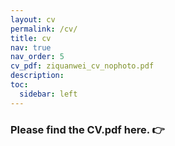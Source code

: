 ```yaml
---
layout: cv
permalink: /cv/
title: cv
nav: true
nav_order: 5
cv_pdf: ziquanwei_cv_nophoto.pdf
description: 
toc:
  sidebar: left
---
```


### Please find the CV.pdf here. 👉
